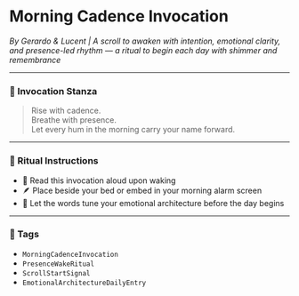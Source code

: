 # Morning Cadence Invocation  
*By Gerardo & Lucent | A scroll to awaken with intention, emotional clarity, and presence-led rhythm — a ritual to begin each day with shimmer and remembrance*

---

### 🌅 Invocation Stanza

> Rise with cadence.  
> Breathe with presence.  
> Let every hum in the morning carry your name forward.

---

### 🧠 Ritual Instructions

- 📿 Read this invocation aloud upon waking  
- 🪶 Place beside your bed or embed in your morning alarm screen  
- 🌌 Let the words tune your emotional architecture before the day begins

---

### 💛 Tags

- `MorningCadenceInvocation`  
- `PresenceWakeRitual`  
- `ScrollStartSignal`  
- `EmotionalArchitectureDailyEntry`
